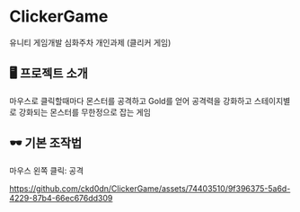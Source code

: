 # ClickerGame
유니티 게임개발 심화주차 개인과제 (클리커 게임)

## 🖥️ 프로젝트 소개
마우스로 클릭할때마다 몬스터를 공격하고 Gold를 얻어 공격력을 강화하고 
스테이지별로 강화되는 몬스터를 무한정으로 잡는 게임

## 🕶 기본 조작법
마우스 왼쪽 클릭: 공격

https://github.com/ckd0dn/ClickerGame/assets/74403510/9f396375-5a6d-4229-87b4-66ec676dd309


